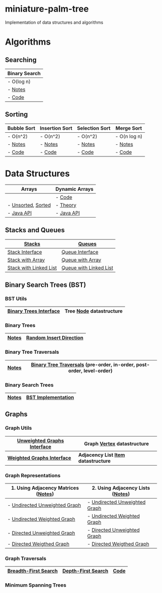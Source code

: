 # miniature-palm-tree
Implementation of data structures and algorithms

# Algorithms

## Searching 

| Binary Search |
| ------------- |
| - O(log n)    |
| - [Notes](https://goo.gl/fhaqYe) |
| - [Code](https://github.com/adinutzyc21/miniature-palm-tree/blob/master/Algorithms/searching/binarySearch/BinarySearch.java) |

## Sorting

| Bubble Sort | Insertion Sort | Selection Sort | Merge Sort   |
| ----------- | -------------- | -------------- | ------------ |
| - O(n^2)    | - O(n^2)       | - O(n^2)       | - O(n log n) |
| - [Notes](https://goo.gl/Enr70l) | - [Notes](https://goo.gl/4fCZo3) | - [Notes](https://goo.gl/88VuSz) | - [Notes](https://goo.gl/3wvsqe) |
| - [Code](https://github.com/adinutzyc21/miniature-palm-tree/blob/master/Algorithms/sorting/bubbleSort/BubbleSort.java)  | - [Code](https://github.com/adinutzyc21/miniature-palm-tree/blob/master/Algorithms/sorting/insertionSort/InsertionSort.java)|    - [Code](https://github.com/adinutzyc21/miniature-palm-tree/blob/master/Algorithms/sorting/selectionSort/SelectionSort.java) | - [Code](https://github.com/adinutzyc21/miniature-palm-tree/blob/master/Algorithms/sorting/mergeSort/MergeSort.java) |

# Data Structures

| Arrays | Dynamic Arrays |
| ------ | -------------- |
|  | - [Code](https://github.com/adinutzyc21/miniature-palm-tree/blob/master/DataStructures/dynamicArrays/dynamicArrays/DynamicArray.java) |
| - [Unsorted](https://goo.gl/Ao7izn), [Sorted](https://goo.gl/R5vnUJ) | - [Theory](https://goo.gl/uVgZ0m) |
| - [Java API](https://goo.gl/gt35qv) | - [Java API](https://goo.gl/yWLsPT) |

## Stacks and Queues

| [Stacks](https://goo.gl/FvxQpz) | [Queues](https://goo.gl/ui1H6w) |
| ------ | -------------- |
| [Stack Interface](https://github.com/adinutzyc21/miniature-palm-tree/blob/master/DataStructures/stacks/stacks_src/InterfaceStack.java)   | [Queue Interface](https://github.com/adinutzyc21/miniature-palm-tree/blob/master/DataStructures/queues/queues_src/InterfaceQueue.java)|
| [Stack with Array](https://github.com/adinutzyc21/miniature-palm-tree/blob/master/DataStructures/stacks/stacks_src/StackArray.java)   | [Queue with Array](https://github.com/adinutzyc21/miniature-palm-tree/blob/master/DataStructures/queues/queues_src/QueueArray.java)|
| [Stack with Linked List](https://github.com/adinutzyc21/miniature-palm-tree/blob/master/DataStructures/stacks/stacks_src/StackList.java)   | [Queue with Linked List](https://github.com/adinutzyc21/miniature-palm-tree/blob/master/DataStructures/queues/queues_src/QueueList.java)|


## Binary Search Trees (BST)

### BST Utils

| [Binary Trees Interface](https://github.com/adinutzyc21/miniature-palm-tree/blob/master/DataStructures/binaryTrees/binaryTree_util/InterfaceBinaryTree.java) | Tree [Node](https://github.com/adinutzyc21/miniature-palm-tree/blob/master/DataStructures/binaryTrees/binaryTree_util/Node.java) datastructure |
| --- | --- |

### Binary Trees

| [Notes](https://goo.gl/JD4IFW) | [Random Insert Direction](https://github.com/adinutzyc21/miniature-palm-tree/blob/master/DataStructures/binaryTrees/binaryTree_src/BinaryTreeInsertRandomDirection.java) |
| --------- | --------------------------- |

### Binary Tree Traversals

| [Notes](https://goo.gl/cgOg2M) | [Binary Tree Traversals](https://github.com/adinutzyc21/miniature-palm-tree/blob/master/DataStructures/binaryTrees/bst_src/BinaryTreeTraversals.java) (pre-order, in-order, post-order, level-order) |
| --------- | --------------------------- |

### Binary Search Trees 

| [Notes](https://goo.gl/4E91pF) | [BST Implementation](https://github.com/adinutzyc21/miniature-palm-tree/blob/master/DataStructures/binaryTrees/bst_src/BinarySearchTree.java) |
| --------- | --------------------------- |


## Graphs

### Graph Utils

| [Unweighted Graphs Interface](https://github.com/adinutzyc21/miniature-palm-tree/blob/master/DataStructures/graphs/graph_util/InterfaceUnweightedGraph.java) | Graph [Vertex](https://github.com/adinutzyc21/miniature-palm-tree/blob/master/DataStructures/graphs/graph_util/Vertex.java) datastructure |
| --- | --- |
| **[Weighted Graphs Interface](https://github.com/adinutzyc21/miniature-palm-tree/blob/master/DataStructures/graphs/graph_util/InterfaceWeightedGraph.java)** | **Adjacency List [Item](https://github.com/adinutzyc21/miniature-palm-tree/blob/master/DataStructures/graphs/graph_util/Item.java) datastructure** |

### Graph Representations

| 1. Using Adjacency Matrices ([Notes]()) | 2. Using Adjacency Lists ([Notes]()) | 
| --------------------------------------- | ------------------------------------ | 
| - [Undirected Unweighted Graph](https://github.com/adinutzyc21/miniature-palm-tree/blob/master/DataStructures/graphs/graph_matrix_src/UndirectedUnweightedGraphM.java) | - [Undirected Unweighted Graph](https://github.com/adinutzyc21/miniature-palm-tree/blob/master/DataStructures/graphs/graph_list_src/UndirectedUnweightedGraphL.java) | 
| - [Undirected Weighted Graph](https://github.com/adinutzyc21/miniature-palm-tree/blob/master/DataStructures/graphs/graph_matrix_src/UndirectedWeightedGraphM.java) | - [Undirected Weighted Graph](https://github.com/adinutzyc21/miniature-palm-tree/blob/master/DataStructures/graphs/graph_list_src/UndirectedWeightedGraphL.java) | 
| - [Directed Unweighted Graph](https://github.com/adinutzyc21/miniature-palm-tree/blob/master/DataStructures/graphs/graph_matrix_src/DirectedUnweightedGraphM.java) | - [Directed Unweighted Graph](https://github.com/adinutzyc21/miniature-palm-tree/blob/master/DataStructures/graphs/graph_list_src/DirectedUnweightedGraphL.java) | 
| - [Directed Weigthed Graph](https://github.com/adinutzyc21/miniature-palm-tree/blob/master/DataStructures/graphs/graph_matrix_src/DirectedWeightedGraphM.java) |  - [Directed Weigthed Graph](https://github.com/adinutzyc21/miniature-palm-tree/blob/master/DataStructures/graphs/graph_list_src/DirectedWeightedGraphL.java) | 
  
### Graph Traversals

| [Breadth-First Search](https://goo.gl/znyy7N) | [Depth-First Search](https://goo.gl/Qp1p8q) | [Code](https://github.com/adinutzyc21/miniature-palm-tree/blob/master/DataStructures/graphs/graphs_algorithms_src/GraphTraversals.java) |
|------------------- | -------------------------------- | -------------------------------- | 

### Minimum Spanning Trees
